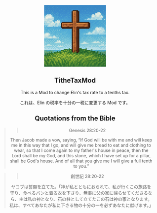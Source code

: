 <div align="center">
  <a href="https://steamcommunity.com/sharedfiles/filedetails/?id=3481875838">
    <img alt="草原の上に立てられた十字架ドット絵" src="preview.jpg" width="200" height="200">
  </a>
</div>

<h2 align="center">
  TitheTaxMod
</h2>

<div align="center">
  <p>This is a Mod to change Elin's tax rate to a tenths tax.</p>
  <p>これは、Elin の税率を十分の一税に変更する Mod です。</p>
</div>

<h2 align="center">
  Quotations from the Bible
</h2>

<div align="center">

  >> Genesis 28:20-22
  >
  > Then Jacob made a vow, saying, “If God will be with me and will keep me in this way that I go, and will give me bread to eat and clothing to wear, so that I come again to my father's house in peace, then the Lord shall be my God, and this stone, which I have set up for a pillar, shall be God's house. And of all that you give me I will give a full tenth to you.”

  >> 創世記 28:20-22
  >
  > ヤコブは誓願を立てた。「神が私とともにおられて、私が行くこの旅路を守り、食べるパンと着る衣を下さり、無事に父の家に帰らせてくださるなら、主は私の神となり、石の柱として立てたこの石は神の家となります。私は、すべてあなたが私に下さる物の十分の一を必ずあなたに献げます。」

</div>

